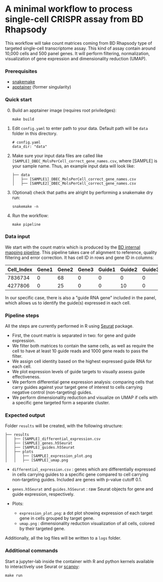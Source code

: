 # A minimal workflow to process single-cell CRISPR assay from BD Rhapsody

This workflow will take count matrices coming from BD Rhapsody type of targeted single-cell transcriptome assay. This kind of assay contain around 10,000 cells and 500 panel genes. It will perform filtering, normalization, visualization of gene expression and dimensionality reduction (UMAP).

### Prerequisites

- [snakemake](https://snakemake.readthedocs.io/en/stable/) 
- [apptainer](https://apptainer.org/)  (former singularity)

### Quick start

0. Build an apptainer image (requires root priviledges):
    ```
    make build
    ```

1. Edit `config.yaml` to enter path to your data. Default path will be `data` folder in this directory.

    ```
    # config.yaml
    data_dir: "data"
    ```

2. Make sure your input data files are called like `[SAMPLE]_DBEC_MolsPerCell_correct_gene_names.csv`, where [SAMPLE] is your sample name. Thus, an example input data will look like:
    ```
    ├── data
    │   ├── [SAMPLE1]_DBEC_MolsPerCell_correct_gene_names.csv
    │   ├── [SAMPLE2]_DBEC_MolsPerCell_correct_gene_names.csv

    ```

3. (Optional) check that paths are alright by performing a snakemake dry run:
    ```
    snakemake -n
    ```
    
4. Run the workflow:
    ```
    make pipeline
    ```

### Data input

We start with the count matrix which is produced by the [BD internal mapping pipeline](https://www.bdbiosciences.com/en-us/products/software/rhapsody-sequence-analysis-pipeline). This pipeline takes care of alignment to reference, quality filtering and error correction. It has cell ID in rows and gene ID in columns:

Cell_Index | Gene1 | Gene2 | Gene3 | Guide1 | Guide2 | Guide3
---|---|---|---|---|---|---
7836734 | 0 | 68 | 0 | 0 | 0 | 0 
4277806 | 0 | 25 | 0 | 0 | 10 | 0 

In our specific case, there is also a "guide RNA gene" included in the panel, which allows us to identify the guide(s) expressed in each cell.

### Pipeline steps

All the steps are currently performed in R using [Seurat](https://satijalab.org/seurat/) package. 
- First, the count matrix is separated in two: for gene and guide expression.
- We filter both matrices to contain the same cells, as well as require the cell to have at least 10 guide reads and 1000 gene reads to pass the filter.
- We assign cell identity based on the highest expressed guide RNA for each cell.
- We plot expression levels of guide targets to visually assess guide effectiveness.
- We perform differential gene expression analysis: comparing cells that carry guides against your target gene of interest to cells carrying negative control (non-targeting) guides.
- We perform dimensionality reduction and visualize on UMAP if cells with a specific gene targeted form a separate cluster.

### Expected output

Folder `results` will be created, with the following structure:

```
├── results
│   ├── [SAMPLE]_differential_expression.csv
│   ├── [SAMPLE]_genes.h5Seurat
│   ├── [SAMPLE]_guides.h5Seurat
│   ├── plots
│   │   ├── [SAMPLE]_expression_plot.png
│   │   ├── [SAMPLE]_umap.png
```

- `differential_expression.csv` : genes which are differentially expressed in cells carrying guides to a specific gene compared to cell carrying non-targeting guides. Included are genes with p-value cutoff 0.1.

- `genes.h5Seurat` and `guides.h5Seurat` : raw Seurat objects for gene and guide expression, respectively.

- Plots:
  - `expression_plot.png`: a dot plot showing expression of each target gene in cells grouped by target gene.
  - `umap.png` : dimensionality reduction visualization of all cells, colored by their targeted gene.

Additionally, all the log files will be written to a `logs` folder.
  
### Additional commands

Start a jupyter-lab inside the container with R and python kernels available to interactively use Seurat or [scanpy](https://scverse.org/):

```
make run
```
